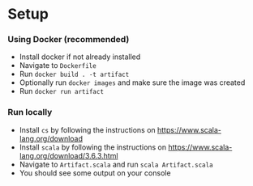 # Setup

### Using Docker (recommended)
- Install docker if not already installed
- Navigate to `Dockerfile`
- Run `docker build . -t artifact`
- Optionally run `docker images` and make sure the image was created
- Run `docker run artifact`  

### Run locally
- Install `cs` by following the instructions on https://www.scala-lang.org/download
- Install `scala` by following the instructions on https://www.scala-lang.org/download/3.6.3.html
- Navigate to 	`Artifact.scala` and run `scala Artifact.scala`
- You should see some output on your console
